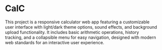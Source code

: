 # CalC
 This project is a responsive calculator web app featuring a customizable user interface with light/dark theme options, sound effects, and background upload functionality. It includes basic arithmetic operations, history tracking, and a collapsible menu for easy navigation, designed with modern web standards for an interactive user experience.
